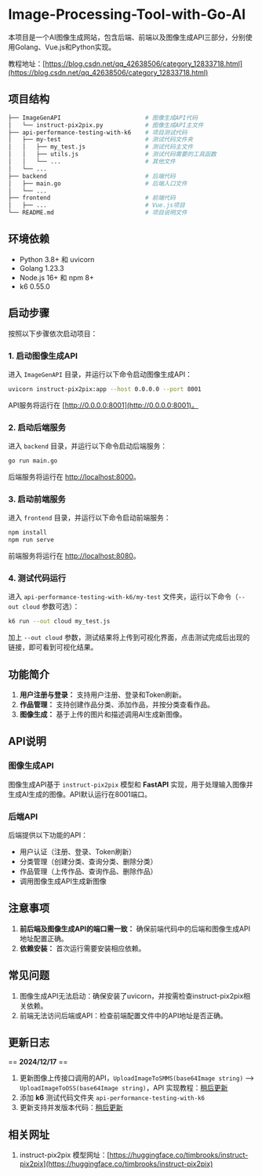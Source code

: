 # Image-Processing-Tool-with-Go-AI
本项目是一个AI图像生成网站，包含后端、前端以及图像生成API三部分，分别使用Golang、Vue.js和Python实现。

教程地址：[https://blog.csdn.net/qq_42638506/category_12833718.html](https://blog.csdn.net/qq_42638506/category_12833718.html)

## 项目结构
```bash
├── ImageGenAPI                        # 图像生成API代码
│   └── instruct-pix2pix.py            # 图像生成API主文件
├── api-performance-testing-with-k6    # 项目测试代码
│   ├── my-test                        # 测试代码文件夹
│   │   ├── my_test.js                 # 测试代码主文件
│   │   ├── utils.js                   # 测试代码需要的工具函数
│   │   └── ...                        # 其他文件
│   └── ...                 
├── backend                            # 后端代码
│   ├── main.go                        # 后端入口文件
│   └── ...                  
├── frontend                           # 前端代码
│   ├── ...                            # Vue.js项目
└── README.md                          # 项目说明文件
```
## 环境依赖

* Python 3.8+ 和 uvicorn
* Golang 1.23.3
* Node.js 16+ 和 npm 8+
* k6 0.55.0

## 启动步骤

按照以下步骤依次启动项目：
### 1. 启动图像生成API

进入 `ImageGenAPI` 目录，并运行以下命令启动图像生成API：
```bash
uvicorn instruct-pix2pix:app --host 0.0.0.0 --port 8001
```
API服务将运行在 [http://0.0.0.0:8001](http://0.0.0.0:8001)。

### 2. 启动后端服务

进入 `backend` 目录，并运行以下命令启动后端服务：
```bash
go run main.go
```

后端服务将运行在 [http://localhost:8000](http://localhost:8000)。

### 3. 启动前端服务

进入 `frontend` 目录，并运行以下命令启动前端服务：
```bash
npm install
npm run serve
```
前端服务将运行在 [http://localhost:8080](http://localhost:8080)。

### 4. 测试代码运行

进入 `api-performance-testing-with-k6/my-test` 文件夹，运行以下命令（`--out cloud` 参数可选）：
```bash
k6 run --out cloud my_test.js
```
加上 `--out cloud` 参数，测试结果将上传到可视化界面，点击测试完成后出现的链接，即可看到可视化结果。

## 功能简介

1. **用户注册与登录：** 支持用户注册、登录和Token刷新。
2. **作品管理：** 支持创建作品分类、添加作品，并按分类查看作品。
3. **图像生成：** 基于上传的图片和描述调用AI生成新图像。

## API说明

### 图像生成API

图像生成API基于 `instruct-pix2pix` 模型和 **FastAPI** 实现，用于处理输入图像并生成AI生成的图像。API默认运行在8001端口。

### 后端API

后端提供以下功能的API：

* 用户认证（注册、登录、Token刷新）
* 分类管理（创建分类、查询分类、删除分类）
* 作品管理（上传作品、查询作品、删除作品）
* 调用图像生成API生成新图像

## 注意事项

1. **前后端及图像生成API的端口需一致：** 确保前端代码中的后端和图像生成API地址配置正确。
2. **依赖安装：** 首次运行需要安装相应依赖。

## 常见问题

1. 图像生成API无法启动：确保安装了uvicorn，并按需检查instruct-pix2pix相关依赖。
2. 前端无法访问后端或API：检查前端配置文件中的API地址是否正确。

## 更新日志
== **2024/12/17** ==
1. 更新图像上传接口调用的API，`UploadImageToSMMS(base64Image string)` --> `UploadImageToOSS(base64Image string)`，API 实现教程：[稍后更新]()
2. 添加 **k6** 测试代码文件夹 `api-performance-testing-with-k6`
3. 更新支持并发版本代码：[稍后更新]()

## 相关网址
1. instruct-pix2pix 模型网址：[https://huggingface.co/timbrooks/instruct-pix2pix](https://huggingface.co/timbrooks/instruct-pix2pix)
